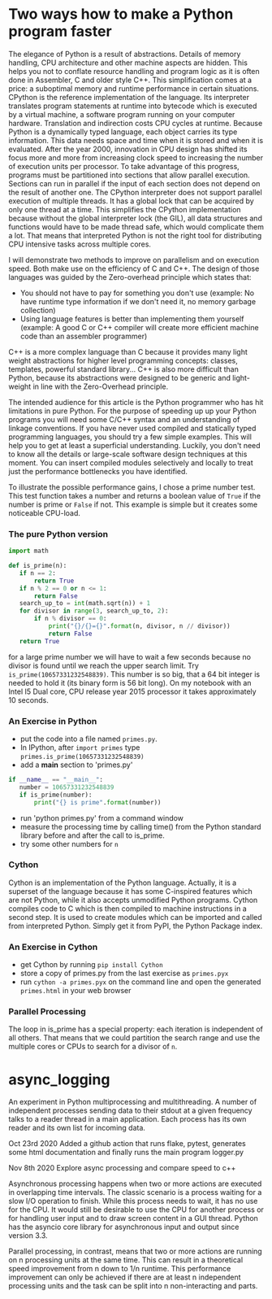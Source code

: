 # Two ways how to make a Python program faster  

The elegance of Python is a result of abstractions. Details of memory handling, CPU architecture and other machine aspects are hidden. This helps you not to conflate resource handling and program logic as it is often done in Assembler, C and older style C++. This simplification comes at a price: a suboptimal memory and runtime performance in certain situations. CPython is the reference implementation of the language. Its interpreter translates program statements at runtime into bytecode which is executed by a virtual machine, a software program running on your computer hardware. Translation and indirection costs CPU cycles at runtime. Because Python is a dynamically typed language, each object carries its type information. This data needs space and time when it is stored and when it is evaluated. After the year 2000, innovation in CPU design has shifted its focus more and more from increasing clock speed to increasing the number of execution units per processor. To take advantage of this progress, programs must be partitioned into sections that allow parallel execution. Sections can run in parallel if the input of each section does not depend on the result of another one. The CPython interpreter does not support parallel execution of multiple threads. It has a global lock that can be acquired by only one thread at a time. This simplifies the CPython implementation because without the global interpreter lock (the GIL), all data structures and functions would have to be made thread safe, which would complicate them a lot. That means that interpreted Python is not the right tool for distributing CPU intensive tasks across multiple cores. 

I will demonstrate two methods to improve on parallelism and on execution speed. Both make use on the efficiency of C and C++. The design of those languages was guided by the Zero-overhead principle which states that: 
 * You should not have to pay for something you don't use (example: No have runtime type information if we don't need it, no memory garbage collection)
 * Using language features is better than implementing them yourself (example: A good C or C++ compiler will create more efficient machine code than an assembler programmer)
 
 C++ is a more complex language than C because it provides many light weight abstractions for higher level programming concepts: classes, templates, powerful standard library... C++ is also more difficult than Python, because its abstractions were designed to be generic and light-weight in line with the Zero-Overhead principle.  

The intended audience for this article is the Python programmer who has hit limitations in pure Python. For the purpose of speeding up up your Python programs you will need some C/C++ syntax and an understanding of linkage conventions. If you have never used compiled and statically typed programming languages, you should try a few simple examples. This will help you to get at least a superficial understanding.  Luckily, you don't need to know all the details or large-scale software design techniques at this moment. You can insert compiled modules selectively and locally to treat just the performance bottlenecks you have identified.   
 
 To illustrate the possible performance gains, I chose a prime number test. This test function takes a number and returns a boolean value of `True` if the number is prime or `False` if not. This example is simple but it creates some noticeable CPU-load. 
  
 ### The pure Python version
 ``` python 
import math

def is_prime(n):
    if n == 2:
        return True
    if n % 2 == 0 or n <= 1:
        return False
    search_up_to = int(math.sqrt(n)) + 1
    for divisor in range(3, search_up_to, 2):
        if n % divisor == 0:
            print("{}/{}={}".format(n, divisor, n // divisor))
            return False
    return True
``` 

for a large prime number we will have to wait a few seconds because no divisor is found until we reach the upper search limit.  Try `is_prime(10657331232548839)`. This number is so big, that a 64 bit integer is needed to hold it (its binary form is 56 bit long). On my notebook with an Intel I5 Dual core, CPU release year 2015 processor it takes approximately 10 seconds.

### An Exercise in Python
 * put the code into a file named `primes.py`. 
 * In IPython, after `import primes` type `primes.is_prime(10657331232548839)` 
 * add a __main__ section to 'primes.py'
 ``` python
if __name__ == "__main__":
    number = 10657331232548839
    if is_prime(number):
        print("{} is prime".format(number))
 ```
 * run 'python primes.py' from a command window
 * measure the processing time by calling time() from the Python standard library before and after the call to is_prime.
 * try some other numbers for `n` 
    
### Cython
 Cython is an implementation of the Python language. Actually, it is a superset of the language because it has some C-inspired features which are not Python, while it also accepts unmodified Python programs. Cython compiles code to C which is then compiled to machine instructions in a second step. It is used to create modules which can be imported and called from interpreted Python. Simply get it from PyPI, the Python Package index.
 
### An Exercise in Cython
 * get Cython by running ```pip install Cython```
 * store a copy of primes.py from the last exercise as `primes.pyx`
 * run `cython -a primes.pyx` on the command line and open the generated `primes.html` in your web browser 




### Parallel Processing
The loop in is_prime has a special property: each iteration is independent of all others. That means that we could partition the search range and use the multiple cores or CPUs to search for a divisor of `n`.



# async_logging

An experiment in Python multiprocessing and multithreading. A number of independent processes sending data to their stdout at a given frequency talks to a reader thread in a main application.  Each process has its own reader and its own list for incoming data. 

Oct 23rd 2020
Added a github action that runs flake, pytest, generates some html documentation and finally runs the main program logger.py 

Nov 8th 2020 
Explore async processing and compare speed to c++

Asynchronous processing happens when two or more actions are executed in overlapping time intervals. The classic scenario is a process waiting for a slow I/O operation to finish. While this process needs to wait, it has no use for the CPU. It would still be desirable to use the CPU for another process or for handling user input and to draw screen content in a GUI thread. Python has the asyncio core library for asynchronous input and output since version 3.3. 

Parallel processing, in contrast, means that two or more actions are running on n processing units at the same time. This can result in a theoretical speed improvement from n down to 1/n runtime. This performance improvement can only be achieved if there are at least n independent processing units and the task can be split into n non-interacting and parts.

